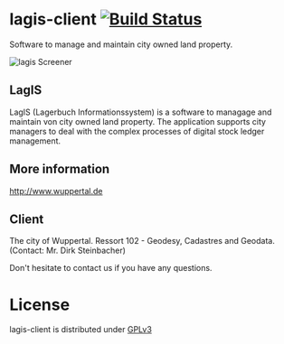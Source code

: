 lagis-client [![Build Status](http://ci.cismet.de/buildStatus/icon?job=lagis-client)](https://ci.cismet.de/job/lagis-client/)
============

Software to manage and maintain city owned land property.


![lagis Screener](http://www.cismet.de/images/projects/screener/lagis.png)

LagIS
-----
LagIS (Lagerbuch Informationssystem) is a software to managage and maintain von city owned land property. The application supports city managers to deal with the complex processes of digital stock ledger management.

More information
-----
http://www.wuppertal.de

Client
-----
The city of Wuppertal. Ressort 102 - Geodesy, Cadastres and Geodata. (Contact: Mr. Dirk Steinbacher)


Don't hesitate to contact us if you have any questions.

License
=======

lagis-client is distributed under [GPLv3](https://github.com/cismet/lagis-client/blob/dev/LICENSE)
